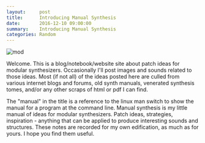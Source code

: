 ```yaml
---
layout:     post
title:      Introducing Manual Synthesis
date:       2016-12-10 09:00:00
summary:    Introducing Manual Synthesis
categories: Random
---
```

<img src="{{ site.baseurl }}/images/mod2.jpg" alt="mod" class="avatar" />

Welcome. This is a blog/notebook/website site about patch ideas for modular synthesizers. Occasionally I'll post images and sounds related to those ideas. Most (if not all) of the ideas posted here are culled from various internet blogs and forums, old synth manuals, venerated synthesis tomes, and/or any other scraps of html or pdf I can find.

The "manual" in the title is a reference to the linux man switch to show the manual for a program at the command line. Manual synthesis is my little manual of ideas for modular synthesizers. Patch ideas, strategies, inspiration - anything that can be applied to produce interesting sounds and structures. These notes are recorded for my own edification, as much as for yours. I hope you find them useful. 

